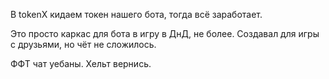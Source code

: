 В tokenX кидаем токен нашего бота, тогда всё заработает.

Это просто каркас для бота в игру в ДнД, не более. Создавал для игры с друзьями, но чёт не сложилось.

ФФТ чат уебаны. Хельт вернись.
